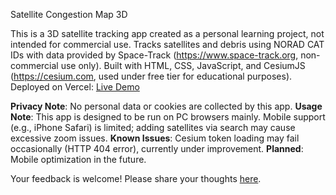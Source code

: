 Satellite Congestion Map 3D

This is a 3D satellite tracking app created as a personal learning project, not intended for commercial use.
Tracks satellites and debris using NORAD CAT IDs with data provided by Space-Track (https://www.space-track.org, non-commercial use only).
Built with HTML, CSS, JavaScript, and CesiumJS (https://cesium.com, used under free tier for educational purposes).
Deployed on Vercel: [Live Demo](https://satellite-congestion-map-3d.vercel.app/)

**Privacy Note**: No personal data or cookies are collected by this app.
**Usage Note**: This app is designed to be run on PC browsers mainly. Mobile support (e.g., iPhone Safari) is limited; adding satellites via search may cause excessive zoom issues.
**Known Issues**: Cesium token loading may fail occasionally (HTTP 404 error), currently under improvement.
**Planned**: Mobile optimization in the future.

Your feedback is welcome! Please share your thoughts [here](https://github.com/RedBearGreen/satellite-congestion-map-3d/issues/new?labels=Feedback).
